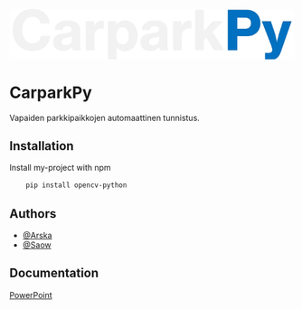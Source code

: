 
![Logo](https://github.com/Arskakoo/CarparkPy/blob/main/image/Logo.png)


# CarparkPy

Vapaiden parkkipaikkojen automaattinen tunnistus.


## Installation

Install my-project with npm

```bash
    pip install opencv-python
```
    
## Authors

- [@Arska](https://www.github.com/arskakoo)
- [@Saow](https://www.github.com/saow)



## Documentation

[PowerPoint](https://shorturl.at/oEK6C)

